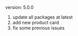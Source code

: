 version: 5.0.0

1. update all packages at latest
2. add new product card
3. fix some previous issues

